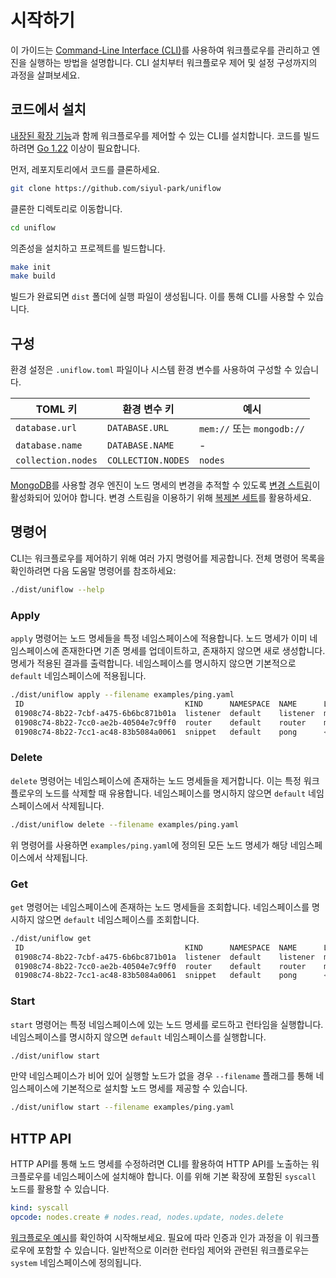 # 시작하기

이 가이드는 [Command-Line Interface (CLI)](../cmd/README_kr.md)를 사용하여 워크플로우를 관리하고 엔진을 실행하는 방법을 설명합니다. CLI 설치부터 워크플로우 제어 및 설정 구성까지의 과정을 살펴보세요.

## 코드에서 설치

[내장된 확장 기능](../ext/README_kr.md)과 함께 워크플로우를 제어할 수 있는 CLI를 설치합니다. 코드를 빌드하려면 [Go 1.22](https://go.dev/doc/install) 이상이 필요합니다.

먼저, 레포지토리에서 코드를 클론하세요.

```sh
git clone https://github.com/siyul-park/uniflow
```

클론한 디렉토리로 이동합니다.

```sh
cd uniflow
```

의존성을 설치하고 프로젝트를 빌드합니다.

```sh
make init
make build
```

빌드가 완료되면 `dist` 폴더에 실행 파일이 생성됩니다. 이를 통해 CLI를 사용할 수 있습니다.

## 구성

환경 설정은 `.uniflow.toml` 파일이나 시스템 환경 변수를 사용하여 구성할 수 있습니다.

| TOML 키            | 환경 변수 키          | 예시                       |
|--------------------|--------------------|---------------------------|
| `database.url`     | `DATABASE.URL`     | `mem://` 또는 `mongodb://` |
| `database.name`    | `DATABASE.NAME`    | -                         |
| `collection.nodes` | `COLLECTION.NODES` | `nodes`                   |

[MongoDB](https://www.mongodb.com/)를 사용할 경우 엔진이 노드 명세의 변경을 추적할 수 있도록 [변경 스트림](https://www.mongodb.com/docs/manual/changeStreams/)이 활성화되어 있어야 합니다. 변경 스트림을 이용하기 위해 [복제본 세트](https://www.mongodb.com/ko-kr/docs/manual/replication/#std-label-replication)를 활용하세요.

## 명령어

CLI는 워크플로우를 제어하기 위해 여러 가지 명령어를 제공합니다. 전체 명령어 목록을 확인하려면 다음 도움말 명령어를 참조하세요:

```sh
./dist/uniflow --help
```

### Apply

`apply` 명령어는 노드 명세들을 특정 네임스페이스에 적용합니다. 노드 명세가 이미 네임스페이스에 존재한다면 기존 명세를 업데이트하고, 존재하지 않으면 새로 생성합니다. 명세가 적용된 결과를 출력합니다. 네임스페이스를 명시하지 않으면 기본적으로 `default` 네임스페이스에 적용됩니다.

```sh
./dist/uniflow apply --filename examples/ping.yaml
 ID                                    KIND      NAMESPACE  NAME      LINKS                                
 01908c74-8b22-7cbf-a475-6b6bc871b01a  listener  default    listener  map[out:[map[name:router port:in]]]  
 01908c74-8b22-7cc0-ae2b-40504e7c9ff0  router    default    router    map[out[0]:[map[name:pong port:in]]] 
 01908c74-8b22-7cc1-ac48-83b5084a0061  snippet   default    pong      <nil>                                
```

### Delete

`delete` 명령어는 네임스페이스에 존재하는 노드 명세들을 제거합니다. 이는 특정 워크플로우의 노드를 삭제할 때 유용합니다. 네임스페이스를 명시하지 않으면 `default` 네임스페이스에서 삭제됩니다.

```sh
./dist/uniflow delete --filename examples/ping.yaml
```

위 명령어를 사용하면 `examples/ping.yaml`에 정의된 모든 노드 명세가 해당 네임스페이스에서 삭제됩니다.

### Get

`get` 명령어는 네임스페이스에 존재하는 노드 명세들을 조회합니다. 네임스페이스를 명시하지 않으면 `default` 네임스페이스를 조회합니다.

```sh
./dist/uniflow get
 ID                                    KIND      NAMESPACE  NAME      LINKS                                
 01908c74-8b22-7cbf-a475-6b6bc871b01a  listener  default    listener  map[out:[map[name:router port:in]]]  
 01908c74-8b22-7cc0-ae2b-40504e7c9ff0  router    default    router    map[out[0]:[map[name:pong port:in]]] 
 01908c74-8b22-7cc1-ac48-83b5084a0061  snippet   default    pong      <nil>                                
```

### Start

`start` 명령어는 특정 네임스페이스에 있는 노드 명세를 로드하고 런타임을 실행합니다. 네임스페이스를 명시하지 않으면 `default` 네임스페이스를 실행합니다.

```sh
./dist/uniflow start                  
```

만약 네임스페이스가 비어 있어 실행할 노드가 없을 경우 `--filename` 플래그를 통해 네임스페이스에 기본적으로 설치할 노드 명세를 제공할 수 있습니다.

```sh
./dist/uniflow start --filename examples/ping.yaml
```

## HTTP API

HTTP API를 통해 노드 명세를 수정하려면 CLI를 활용하여 HTTP API를 노출하는 워크플로우를 네임스페이스에 설치해야 합니다. 이를 위해 기본 확장에 포함된 `syscall` 노드를 활용할 수 있습니다.

```yaml
kind: syscall
opcode: nodes.create # nodes.read, nodes.update, nodes.delete
```

[워크플로우 예시](../examples/system.yaml)를 확인하여 시작해보세요. 필요에 따라 인증과 인가 과정을 이 워크플로우에 포함할 수 있습니다. 일반적으로 이러한 런타임 제어와 관련된 워크플로우는 `system` 네임스페이스에 정의됩니다.